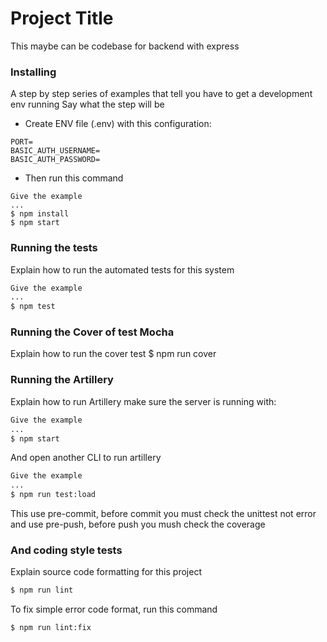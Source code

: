# Project Title
This maybe can be codebase for backend with express
### Installing
A step by step series of examples that tell you have to get a development env running
Say what the step will be
- Create ENV file (.env) with this configuration:
```
PORT=
BASIC_AUTH_USERNAME=
BASIC_AUTH_PASSWORD=
```
- Then run this command
```
Give the example
...
$ npm install
$ npm start
```
### Running the tests
Explain how to run the automated tests for this system
```sh
Give the example
...
$ npm test
```
### Running the Cover of test Mocha
Explain how to run the cover test
$ npm run cover

### Running the Artillery
Explain how to run Artillery
make sure the server is running with:
```sh
Give the example
...
$ npm start
```
And open another CLI to run artillery
```sh
Give the example
...
$ npm run test:load
```
This use pre-commit, before commit you must check the unittest not error
and use pre-push, before push you mush check the coverage


### And coding style tests

Explain source code formatting for this project

```sh
$ npm run lint
```
To fix simple error code format, run this command
```sh
$ npm run lint:fix
```